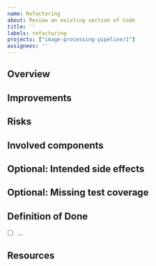 ```yaml
---
name: Refactoring
about: Review an existing section of Code
title: ''
labels: refactoring
projects: ["image-processing-pipeline/1"]
assignees: ''
---
```


## Overview

<!-- Please briefly describe what part of the code base needs to be refactored WRT enhancing readability, performance, etc.
-->

## Improvements

<!-- Explain the benefits of refactoring this code.
See also https://about.gitlab.com/handbook/values/index.html#say-why-not-just-what
-->

## Risks

<!--
Please list features that can break because of this refactoring and how you intend to solve that.
-->

## Involved components

<!--
List files or directories that will be changed by the refactoring.
-->

## Optional: Intended side effects

<!--
If the refactoring involves changes apart from the main improvements (such as a better UI), list them here.
It may be a good idea to create separate issues and link them here.
-->

## Optional: Missing test coverage

<!--
If you are aware of tests that need to be written or adjusted apart from unit tests for the changed components,
please list them here.
-->

## Definition of Done

<!-- List all items that need to be done for this issue to be classed as complete. --> 

 - [ ] ...

## Resources

<!-- Any resources which will help the with this bug, documentation (related to the section of code), potential solutions -->
